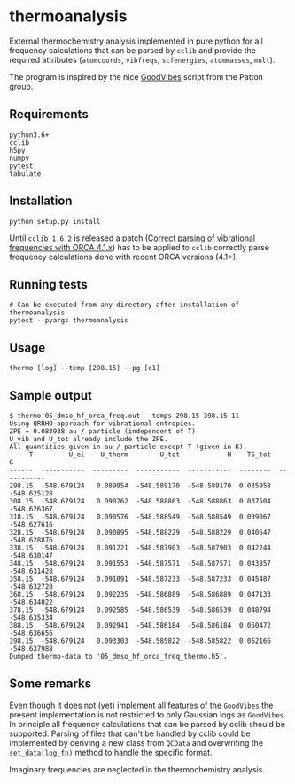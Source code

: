 # thermoanalysis

External thermochemistry analysis implemented in pure python for all
frequency calculations that can be parsed by `cclib` and provide the
required attributes (`atomcoords`, `vibfreqs`, `scfenergies`, `atommasses`, `mult`).

The program is inspired by the nice [GoodVibes](https://github.com/bobbypaton/GoodVibes) script from the Patton group.

## Requirements
```
python3.6+
cclib
h5py
numpy
pytest
tabulate
```

## Installation
```
python setup.py install
```
Until `cclib 1.6.2` is released a patch ([Correct parsing of vibrational frequencies with ORCA 4.1.x](https://github.com/cclib/cclib/pull/706/commits/18a3945ed6eaa82f418e2150eb5307be9697c238)) has to be applied to `cclib` correctly parse frequency calculations done with recent ORCA versions (4.1+).

## Running tests
```
# Can be executed from any directory after installation of thermoanalysis
pytest --pyargs thermoanalysis
```

## Usage
```
thermo [log] --temp [298.15] --pg [c1]
```

## Sample output
```
$ thermo 05_dmso_hf_orca_freq.out --temps 298.15 398.15 11
Using QRRHO-approach for vibrational entropies.
ZPE = 0.083938 au / particle (independent of T)
U_vib and U_tot already include the ZPE.
All quantities given in au / particle except T (given in K).
     T         U_el    U_therm        U_tot            H    TS_tot            G
------  -----------  ---------  -----------  -----------  --------  -----------
298.15  -548.679124   0.089954  -548.589170  -548.589170  0.035958  -548.625128
308.15  -548.679124   0.090262  -548.588863  -548.588863  0.037504  -548.626367
318.15  -548.679124   0.090576  -548.588549  -548.588549  0.039067  -548.627616
328.15  -548.679124   0.090895  -548.588229  -548.588229  0.040647  -548.628876
338.15  -548.679124   0.091221  -548.587903  -548.587903  0.042244  -548.630147
348.15  -548.679124   0.091553  -548.587571  -548.587571  0.043857  -548.631428
358.15  -548.679124   0.091891  -548.587233  -548.587233  0.045487  -548.632720
368.15  -548.679124   0.092235  -548.586889  -548.586889  0.047133  -548.634022
378.15  -548.679124   0.092585  -548.586539  -548.586539  0.048794  -548.635334
388.15  -548.679124   0.092941  -548.586184  -548.586184  0.050472  -548.636656
398.15  -548.679124   0.093303  -548.585822  -548.585822  0.052166  -548.637988
Dumped thermo-data to '05_dmso_hf_orca_freq_thermo.h5'.
```

## Some remarks
Even though it does not (yet) implement all features of the `GoodVibes` the present implementation is not restricted to only Gaussian logs as `GoodVibes`. In principle all frequency calculations that can be parsed by cclib should be supported. Parsing of files that can't be handled by cclib could be implemented by deriving a new class from `QCData` and overwriting the `set_data(log_fn)` method to handle the specific format.

Imaginary frequencies are neglected in the thermochemistry analysis.
